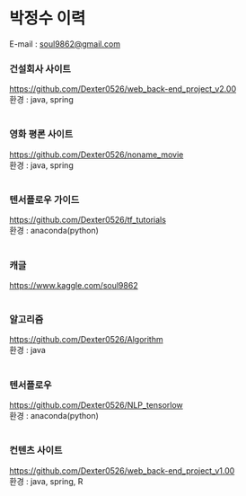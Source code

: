 # 박정수 이력 
E-mail : soul9862@gmail.com


### 건설회사 사이트
https://github.com/Dexter0526/web_back-end_project_v2.00  
환경 : java, spring  
#

### 영화 평론 사이트
https://github.com/Dexter0526/noname_movie  
환경 : java, spring  
#

### 텐서플로우 가이드
https://github.com/Dexter0526/tf_tutorials  
환경 : anaconda(python)  
#

### 캐글
https://www.kaggle.com/soul9862  
#

### 알고리즘
https://github.com/Dexter0526/Algorithm   
환경 : java  
#

### 텐서플로우
https://github.com/Dexter0526/NLP_tensorlow  
환경 : anaconda(python)  
#

### 컨텐츠 사이트
https://github.com/Dexter0526/web_back-end_project_v1.00  
환경 : java, spring, R  
#
